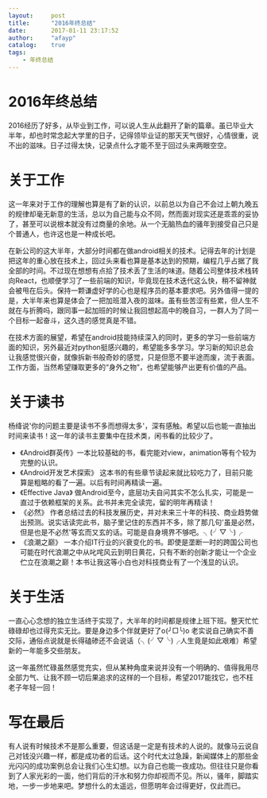 ```yaml
---
layout:     post
title:      "2016年终总结"
date:       2017-01-11 23:17:52
author:     "afayp"
catalog:    true
tags:
    - 年终总结
---
```




# 2016年终总结

2016经历了好多，从毕业到工作，可以说人生从此翻开了新的篇章。虽已毕业大半年，却也时常念起大学里的日子，记得领毕业证的那天天气很好，心情很重，说不出的滋味。日子过得太快，记录点什么才能不至于回过头来两眼空空。

<!--more-->

# 关于工作
这一年来对于工作的理解也算是有了新的认识，以前总以为自己不会过上朝九晚五的规律却毫无新意的生活，总以为自己能与众不同，然而面对现实还是乖乖的妥协了，甚至可以说根本就没有过商量的余地。从一个无脑热血的骚年到接受自己只是个普通人，也许这也是一种成长吧。

在新公司的这大半年，大部分时间都在做android相关的技术。记得去年的计划是把这年的重心放在技术上，回过头来看也算是基本达到的预期，编程几乎占据了我全部的时间。不过现在想想有点拾了技术丢了生活的味道。随着公司整体技术栈转向React，也顺便学习了一些前端的知识，毕竟现在技术迭代这么快，稍不留神就会被甩在后头。保持一颗谦虚好学的心也是程序员的基本要求吧。另外值得一提的是，大半年来也算是体会了一把加班潜入夜的滋味。虽有些苦涩有些累，但人生不就在与折腾吗，跟同事一起加班的时候让我回想起高中的晚自习，一群人为了同一个目标一起奋斗，这久违的感觉真是不错。

在技术方面的展望，希望在android技能持续深入的同时，更多的学习一些前端方面的知识，另外最近对python挺感兴趣的，希望能多多学习。学习新的知识总会让我感觉很兴奋，就像拆新书般奇妙的感觉，只是但愿不要半途而废，流于表面。工作方面，当然希望赚取更多的“身外之物”，也希望能够产出更有价值的产品。

# 关于读书

杨绛说'你的问题主要是读书不多而想得太多'，深有感触。希望以后也能一直抽出时间来读书！这一年的读书主要集中在技术类，闲书看的比较少了。

- 《Android群英传》一本比较基础的书，看完能对view，animation等有个较为完整的认识。
- 《Android开发艺术探索》
这本书的有些章节读起来就比较吃力了，目前只能算是粗略的看了一遍。以后有时间再精读一遍。
- 《Effective Java》
做Android至今，底层功夫自问其实不怎么扎实，可能是一直过于依赖框架的关系。此书并未完全读完，留的明年再精读！
- 《必然》
作者总结过去的科技发展历史，并对未来三十年的科技、商业趋势做出预测。说实话读完此书，脑子里记住的东西并不多，除了那几句'虽是必然，但是也是不必然'等玄而又玄的话。可能是自身境界不够吧。╮(╯▽╰)╭
- 《浪潮之巅》
一本介绍IT行业的兴衰变化的书。即使是垄断一时的跨国公司也可能在时代浪潮之中从叱咤风云到明日黄花，只有不断的创新才能让一个企业伫立在浪潮之巅！本书让我这等小白也对科技商业有了一个浅显的认识。

# 关于生活

一直心心念想的独立生活终于实现了，大半年的时间都是规律上班下班。整天忙忙碌碌却也过得充实无比。要是身边多个伴就更好了o(╯□╰)o
老实说自己确实不善交际，通俗点说就是长得磕碜还不会说话（╮(╯▽╰)╭人生竟是如此艰难）希望新的一年能多交些朋友。

这一年虽然忙碌虽然感觉充实，但从某种角度来说并没有一个明确的、值得我用尽全部力气、让我不顾一切后果追求的这样的一个目标，希望2017能找它，也不枉老子年轻一回！


# 写在最后
有人说有时候技术不是那么重要，但这话是一定是有技术的人说的。就像马云说自己对钱没兴趣一样，都是成功者的后话。这个时代太过急躁，新闻媒体上的那些金光闪闪的成功案例总会让我们心生幻想。以为自己也能一夜成功。但往往只是你看到了人家光彩的一面，他们背后的汗水和努力你却视而不见。所以，骚年，脚踏实地，一步一步地来吧。梦想什么的太遥远，但愿明年会过得更好，仅此而已。